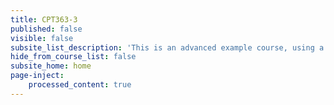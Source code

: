 ```yaml
---
title: CPT363-3
published: false
visible: false
subsite_list_description: 'This is an advanced example course, using a large number of page types and features.'
hide_from_course_list: false
subsite_home: home
page-inject:
    processed_content: true
---
```

